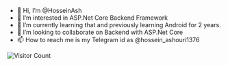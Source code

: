- 👋 Hi, I’m @HosseinAsh
- 👀 I’m interested in ASP.Net Core Backend Framework
- 🌱 I’m currently learning that and previously learning Android for 2 years.
- 💞️ I’m looking to collaborate on Backend with ASP.Net Core
- 📫 How to reach me is my Telegram id as @hossein_ashouri1376

<!---
HosseinAsh/HosseinAsh is a ✨ special ✨ repository because its `README.md` (this file) appears on your GitHub profile.
You can click the Preview link to take a look at your changes.
--->
![Visitor Count](https://visitor-badge.laobi.icu/badge?page_id=HosseinAsh.HosseinAsh)
